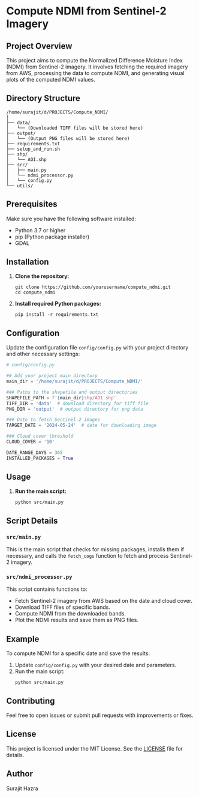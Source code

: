 
# Compute NDMI from Sentinel-2 Imagery

## Project Overview
This project aims to compute the Normalized Difference Moisture Index (NDMI) from Sentinel-2 imagery. It involves fetching the required imagery from AWS, processing the data to compute NDMI, and generating visual plots of the computed NDMI values.

## Directory Structure
```
/home/surajit/d/PROJECTS/Compute_NDMI/
│
├── data/
│   └── (Downloaded TIFF files will be stored here)
├── output/
│   └── (Output PNG files will be stored here)
├── requirements.txt
├── setup_and_run.sh
├── shp/
│   └── AOI.shp
├── src/
│   ├── main.py
│   └── ndmi_processor.py
│   └── config.py
└── utils/
```

## Prerequisites
Make sure you have the following software installed:
- Python 3.7 or higher
- pip (Python package installer)
- GDAL

## Installation

1. **Clone the repository:**
   ```
   git clone https://github.com/yourusername/compute_ndmi.git
   cd compute_ndmi
   ```

2. **Install required Python packages:**
   ```
   pip install -r requirements.txt
   ```

## Configuration
Update the configuration file `config/config.py` with your project directory and other necessary settings:
```python
# config/config.py

## Add your project main directory
main_dir = '/home/surajit/d/PROJECTS/Compute_NDMI/'

### Paths to the shapefile and output directories
SHAPEFILE_PATH = f'{main_dir}shp/AOI.shp'
TIFF_DIR = 'data'  # download directory for tiff file
PNG_DIR = 'output'  # output directory for png data

### Date to fetch Sentinel-2 images
TARGET_DATE = '2024-05-24'  # date for downloading image

### Cloud cover threshold
CLOUD_COVER = '10'

DATE_RANGE_DAYS = 365
INSTALLED_PACKAGES = True
```

## Usage

1. **Run the main script:**
   ```
   python src/main.py
   ```

## Script Details

### `src/main.py`
This is the main script that checks for missing packages, installs them if necessary, and calls the `fetch_cogs` function to fetch and process Sentinel-2 imagery.

### `src/ndmi_processor.py`
This script contains functions to:
- Fetch Sentinel-2 imagery from AWS based on the date and cloud cover.
- Download TIFF files of specific bands.
- Compute NDMI from the downloaded bands.
- Plot the NDMI results and save them as PNG files.

## Example

To compute NDMI for a specific date and save the results:

1. Update `config/config.py` with your desired date and parameters.
2. Run the main script:
   ```
   python src/main.py
   ```

## Contributing
Feel free to open issues or submit pull requests with improvements or fixes.

## License
This project is licensed under the MIT License. See the [LICENSE](LICENSE) file for details.

## Author
Surajit Hazra

